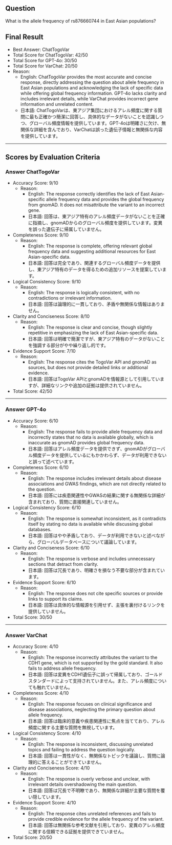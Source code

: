 ## Question

What is the allele frequency of rs876660744 in East Asian populations?

## Final Result

- Best Answer: ChatTogoVar
- Total Score for ChatTogoVar: 42/50
- Total Score for GPT-4o: 30/50
- Total Score for VarChat: 20/50
- Reason:
  - English: ChatTogoVar provides the most accurate and concise response, directly addressing the question about allele frequency in East Asian populations and acknowledging the lack of specific data while offering global frequency information. GPT-4o lacks clarity and includes irrelevant details, while VarChat provides incorrect gene information and unrelated content.
  - 日本語: ChatTogoVarは、東アジア集団におけるアレル頻度に関する質問に最も正確かつ簡潔に回答し、具体的なデータがないことを認識しつつ、グローバル頻度情報を提供しています。GPT-4oは明確さに欠け、無関係な詳細を含んでおり、VarChatは誤った遺伝子情報と無関係な内容を提供しています。

---

## Scores by Evaluation Criteria

### Answer ChatTogoVar
- Accuracy Score: 9/10
  - Reason: 
    - English: The response correctly identifies the lack of East Asian-specific allele frequency data and provides the global frequency from gnomAD. It does not misattribute the variant to an incorrect gene.
    - 日本語: 回答は、東アジア特有のアレル頻度データがないことを正確に指摘し、gnomADからのグローバル頻度を提供しています。変異を誤った遺伝子に帰属していません。
- Completeness Score: 9/10
  - Reason: 
    - English: The response is complete, offering relevant global frequency data and suggesting additional resources for East Asian-specific data.
    - 日本語: 回答は完全であり、関連するグローバル頻度データを提供し、東アジア特有のデータを得るための追加リソースを提案しています。
- Logical Consistency Score: 9/10
  - Reason: 
    - English: The response is logically consistent, with no contradictions or irrelevant information.
    - 日本語: 回答は論理的に一貫しており、矛盾や無関係な情報はありません。
- Clarity and Conciseness Score: 8/10
  - Reason: 
    - English: The response is clear and concise, though slightly repetitive in emphasizing the lack of East Asian-specific data.
    - 日本語: 回答は明確で簡潔ですが、東アジア特有のデータがないことを強調する部分がやや繰り返し的です。
- Evidence Support Score: 7/10
  - Reason: 
    - English: The response cites the TogoVar API and gnomAD as sources, but does not provide detailed links or additional evidence.
    - 日本語: 回答はTogoVar APIとgnomADを情報源として引用していますが、詳細なリンクや追加の証拠は提供されていません。
- Total Score: 42/50

---

### Answer GPT-4o
- Accuracy Score: 6/10
  - Reason: 
    - English: The response fails to provide allele frequency data and incorrectly states that no data is available globally, which is inaccurate as gnomAD provides global frequency data.
    - 日本語: 回答はアレル頻度データを提供できず、gnomADがグローバル頻度データを提供しているにもかかわらず、データが利用できないと誤って述べています。
- Completeness Score: 6/10
  - Reason: 
    - English: The response includes irrelevant details about disease associations and GWAS findings, which are not directly related to the question.
    - 日本語: 回答には疾患関連性やGWASの結果に関する無関係な詳細が含まれており、質問に直接関連していません。
- Logical Consistency Score: 6/10
  - Reason: 
    - English: The response is somewhat inconsistent, as it contradicts itself by stating no data is available while discussing global databases.
    - 日本語: 回答はやや矛盾しており、データが利用できないと述べながら、グローバルデータベースについて議論しています。
- Clarity and Conciseness Score: 6/10
  - Reason: 
    - English: The response is verbose and includes unnecessary sections that detract from clarity.
    - 日本語: 回答は冗長であり、明確さを損なう不要な部分が含まれています。
- Evidence Support Score: 6/10
  - Reason: 
    - English: The response does not cite specific sources or provide links to support its claims.
    - 日本語: 回答は具体的な情報源を引用せず、主張を裏付けるリンクを提供していません。
- Total Score: 30/50

---

### Answer VarChat
- Accuracy Score: 4/10
  - Reason: 
    - English: The response incorrectly attributes the variant to the CDH1 gene, which is not supported by the gold standard. It also fails to address allele frequency.
    - 日本語: 回答は変異をCDH1遺伝子に誤って帰属しており、ゴールドスタンダードによって支持されていません。また、アレル頻度についても触れていません。
- Completeness Score: 4/10
  - Reason: 
    - English: The response focuses on clinical significance and disease associations, neglecting the primary question about allele frequency.
    - 日本語: 回答は臨床的意義や疾患関連性に焦点を当てており、アレル頻度に関する主要な質問を無視しています。
- Logical Consistency Score: 4/10
  - Reason: 
    - English: The response is inconsistent, discussing unrelated topics and failing to address the question logically.
    - 日本語: 回答は一貫性がなく、無関係なトピックを議論し、質問に論理的に答えることができていません。
- Clarity and Conciseness Score: 4/10
  - Reason: 
    - English: The response is overly verbose and unclear, with irrelevant details overshadowing the main question.
    - 日本語: 回答は冗長で不明瞭であり、無関係な詳細が主要な質問を覆い隠しています。
- Evidence Support Score: 4/10
  - Reason: 
    - English: The response cites unrelated references and fails to provide credible evidence for the allele frequency of the variant.
    - 日本語: 回答は無関係な参考文献を引用しており、変異のアレル頻度に関する信頼できる証拠を提供できていません。
- Total Score: 20/50
